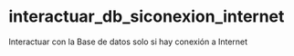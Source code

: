 # interactuar_db_siconexion_internet
Interactuar con la Base de datos solo si hay conexión a Internet

